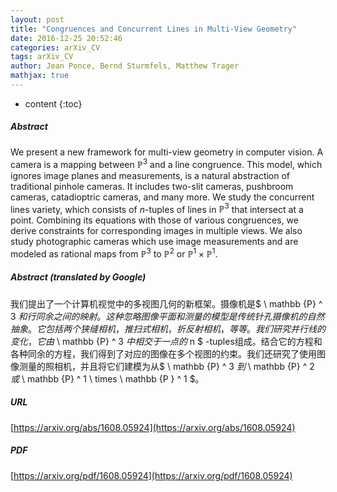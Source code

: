 ```yaml
---
layout: post
title: "Congruences and Concurrent Lines in Multi-View Geometry"
date: 2016-12-25 20:52:46
categories: arXiv_CV
tags: arXiv_CV
author: Jean Ponce, Bernd Sturmfels, Matthew Trager
mathjax: true
---
```


* content
{:toc}

##### Abstract
We present a new framework for multi-view geometry in computer vision. A camera is a mapping between $\mathbb{P}^3$ and a line congruence. This model, which ignores image planes and measurements, is a natural abstraction of traditional pinhole cameras. It includes two-slit cameras, pushbroom cameras, catadioptric cameras, and many more. We study the concurrent lines variety, which consists of $n$-tuples of lines in $\mathbb{P}^3$ that intersect at a point. Combining its equations with those of various congruences, we derive constraints for corresponding images in multiple views. We also study photographic cameras which use image measurements and are modeled as rational maps from $\mathbb{P}^3$ to $\mathbb{P}^2$ or $\mathbb{P}^1\times \mathbb{P}^1$.

##### Abstract (translated by Google)
我们提出了一个计算机视觉中的多视图几何的新框架。摄像机是$ \ mathbb {P} ^ 3 $和行同余之间的映射。这种忽略图像平面和测量的模型是传统针孔摄像机的自然抽象。它包括两个狭缝相机，推扫式相机，折反射相机，等等。我们研究并行线的变化，它由$ \ mathbb {P} ^ 3 $中相交于一点的$ n $ -tuples组成。结合它的方程和各种同余的方程，我们得到了对应的图像在多个视图的约束。我们还研究了使用图像测量的照相机，并且将它们建模为从$ \ mathbb {P} ^ 3 $到$ \ mathbb {P} ^ 2 $或$ \ mathbb {P} ^ 1 \ times \ mathbb {P } ^ 1 $。

##### URL
[https://arxiv.org/abs/1608.05924](https://arxiv.org/abs/1608.05924)

##### PDF
[https://arxiv.org/pdf/1608.05924](https://arxiv.org/pdf/1608.05924)

